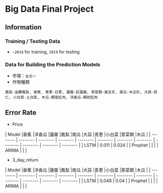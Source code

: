 # Big Data Final Project
## Information
### Training / Testing Data
* `~2018` for training, `2019` for testing
### Data for Building the Prediction Models
* 市場：`台北一`
* 作物種類
```
鳳梨-金鑽鳳梨, 香蕉, 青蔥-日蔥, 蓮霧-紅蓮霧, 芽菜類-黃豆牙, 南瓜-木瓜形, 大蒜-蒜仁, 小白菜-土白菜, 木瓜-網室紅肉, 洋香瓜-網狀紅肉
```

## Error Rate
* Price


| Model |香蕉 |洋香瓜 |蓮霧 |鳳梨 |南瓜 |大蒜 |青蔥 |小白菜 |芽菜類 |木瓜 |
| -------- | -------- | -------- | -------- | -------- | -------- | -------- | -------- | -------- | -------- | -------- | -------- |
| LSTM | 0.011 | 0.024 |
| Prophet |      |      |
| ARIMA |      |      |


* 3_day_return


| Model |香蕉 |洋香瓜 |蓮霧 |鳳梨 |南瓜 |大蒜 |青蔥 |小白菜 |芽菜類 |木瓜 |
| -------- | -------- | -------- | -------- | -------- | -------- | -------- | -------- | -------- | -------- | -------- | -------- |
| LSTM | 0.048 | 0.04 |
| Prophet |      |      |
| ARIMA |      |      |